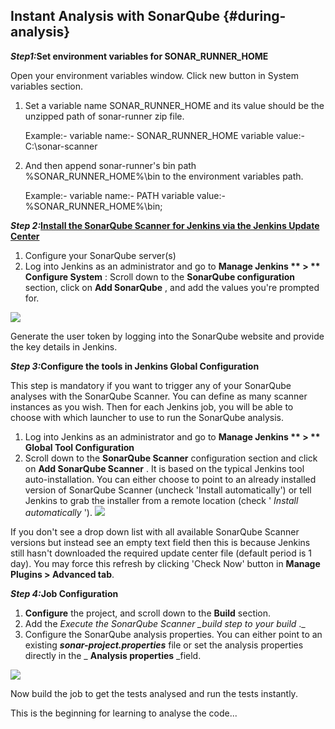 ## Instant Analysis with SonarQube {#during-analysis}

_**Step1:**_**Set environment variables for SONAR\_RUNNER\_HOME**

Open your environment variables window. Click new button in System variables section.

1. Set a variable name SONAR\_RUNNER\_HOME and its value should be the unzipped path of sonar-runner zip file.

   Example:- variable name:- SONAR\_RUNNER\_HOME variable value:- C:\sonar-scanner

2. And then append sonar-runner's bin path %SONAR\_RUNNER\_HOME%\bin to the environment variables path.

   Example:- variable name:- PATH variable value:- %SONAR\_RUNNER\_HOME%\bin;

_**Step 2:**_[**Install the SonarQube Scanner for Jenkins via the Jenkins Update Center**](https://plugins.jenkins.io/sonar)

1. Configure your SonarQube server\(s\)
2. Log into Jenkins as an administrator and go to 
   **Manage Jenkins **
   **&gt;**
   ** Configure System**
   : Scroll down to the 
   **SonarQube configuration**
    section, click on 
   **Add SonarQube**
   , and add the values you're prompted for.

![](https://nsaikiran.gitbooks.io/sonarqube/content/assets/SonarQube_JenkinsIns.JPG)

Generate the user token by logging into the SonarQube website and provide the key details in Jenkins.

_**Step 3:**_**Configure the tools in Jenkins Global Configuration**

This step is mandatory if you want to trigger any of your SonarQube analyses with the SonarQube Scanner. You can define as many scanner instances as you wish. Then for each Jenkins job, you will be able to choose with which launcher to use to run the SonarQube analysis.

1. Log into Jenkins as an administrator and go to 
   **Manage Jenkins **
   **&gt;**
   ** Global Tool Configuration**
2. Scroll down to the 
   **SonarQube Scanner**
    configuration section and click on 
   **Add SonarQube Scanner**
   . It is based on the typical Jenkins tool auto-installation. You can either choose to point to an already installed version of SonarQube Scanner \(uncheck 'Install automatically'\) or tell Jenkins to grab the installer from a remote location \(check '
   _Install automatically_
   '\).
   ![](https://nsaikiran.gitbooks.io/sonarqube/content/assets/SonarQube_JenkinsToolConfiguration.JPG)

If you don't see a drop down list with all available SonarQube Scanner versions but instead see an empty text field then this is because Jenkins still hasn't downloaded the required update center file \(default period is 1 day\). You may force this refresh by clicking 'Check Now' button in **Manage Plugins &gt; Advanced tab**.

_**Step 4:**_**Job Configuration**

1. **Configure**
    the project, and scroll down to the 
   **Build**
    section.
2. Add the 
   _Execute the SonarQube Scanner \_build step to your build_
   .\_
3. Configure the SonarQube analysis properties. You can either point to an existing 
   _**sonar-project.properties**_
    file or set the analysis properties directly in the \_
   **Analysis properties**
    \_field.

![](https://nsaikiran.gitbooks.io/sonarqube/content/assets/SonarQube_JenkinsInstantCodeReviewConfig_Jobs.JPG)

Now build the job to get the tests analysed and run the tests instantly.

This is the beginning for learning to analyse the code...

